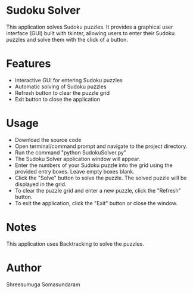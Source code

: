 
# Sudoku Solver

This application solves Sudoku puzzles. It provides a graphical user interface (GUI) built with tkinter, allowing users to enter their Sudoku puzzles and solve them with the click of a button.

# Features

- Interactive GUI for entering Sudoku puzzles
- Automatic solving of Sudoku puzzles
- Refresh button to clear the puzzle grid
- Exit button to close the application

# Usage

- Download the source code
- Open terminal/command prompt and navigate to the project directory.
- Run the command "python SudokuSolver.py"
- The Sudoku Solver application window will appear.
- Enter the numbers of your Sudoku puzzle into the grid using the provided entry boxes. Leave empty boxes blank.
- Click the "Solve" button to solve the puzzle. The solved puzzle will be displayed in the grid.
- To clear the puzzle grid and enter a new puzzle, click the "Refresh" button.
- To exit the application, click the "Exit" button or close the window.

# Notes
This application uses Backtracking to solve the puzzles.

# Author
Shreesumuga Somasundaram 
